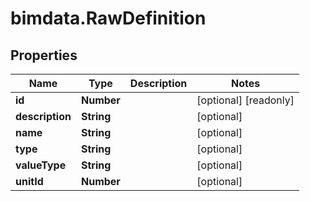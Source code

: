 # bimdata.RawDefinition

## Properties

Name | Type | Description | Notes
------------ | ------------- | ------------- | -------------
**id** | **Number** |  | [optional] [readonly] 
**description** | **String** |  | [optional] 
**name** | **String** |  | [optional] 
**type** | **String** |  | [optional] 
**valueType** | **String** |  | [optional] 
**unitId** | **Number** |  | [optional] 


